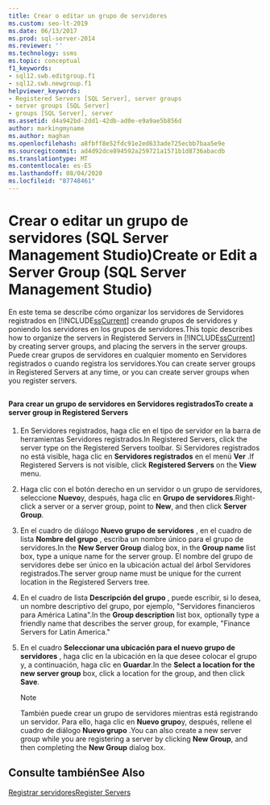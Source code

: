 ```yaml
---
title: Crear o editar un grupo de servidores
ms.custom: seo-lt-2019
ms.date: 06/13/2017
ms.prod: sql-server-2014
ms.reviewer: ''
ms.technology: ssms
ms.topic: conceptual
f1_keywords:
- sql12.swb.editgroup.f1
- sql12.swb.newgroup.f1
helpviewer_keywords:
- Registered Servers [SQL Server], server groups
- server groups [SQL Server]
- groups [SQL Server], server
ms.assetid: d4a942bd-2dd1-42db-ad0e-e9a9ae5b856d
author: markingmyname
ms.author: maghan
ms.openlocfilehash: a8fbff8e52fdc91e2ed633ade725ecbb7baa5e9e
ms.sourcegitcommit: ad4d92dce894592a259721a1571b1d8736abacdb
ms.translationtype: MT
ms.contentlocale: es-ES
ms.lasthandoff: 08/04/2020
ms.locfileid: "87748461"
---
```

# <a name="create-or-edit-a-server-group-sql-server-management-studio"></a><span data-ttu-id="99dca-102">Crear o editar un grupo de servidores (SQL Server Management Studio)</span><span class="sxs-lookup"><span data-stu-id="99dca-102">Create or Edit a Server Group (SQL Server Management Studio)</span></span>
  <span data-ttu-id="99dca-103">En este tema se describe cómo organizar los servidores de Servidores registrados en [!INCLUDE[ssCurrent](../../includes/sscurrent-md.md)] creando grupos de servidores y poniendo los servidores en los grupos de servidores.</span><span class="sxs-lookup"><span data-stu-id="99dca-103">This topic describes how to organize the servers in Registered Servers in [!INCLUDE[ssCurrent](../../includes/sscurrent-md.md)] by creating server groups, and placing the servers in the server groups.</span></span> <span data-ttu-id="99dca-104">Puede crear grupos de servidores en cualquier momento en Servidores registrados o cuando registra los servidores.</span><span class="sxs-lookup"><span data-stu-id="99dca-104">You can create server groups in Registered Servers at any time, or you can create server groups when you register servers.</span></span>  
  
##  <a name="SSMSProcedure"></a>  
  
#### <a name="to-create-a-server-group-in-registered-servers"></a><span data-ttu-id="99dca-105">Para crear un grupo de servidores en Servidores registrados</span><span class="sxs-lookup"><span data-stu-id="99dca-105">To create a server group in Registered Servers</span></span>  
  
1.  <span data-ttu-id="99dca-106">En Servidores registrados, haga clic en el tipo de servidor en la barra de herramientas Servidores registrados.</span><span class="sxs-lookup"><span data-stu-id="99dca-106">In Registered Servers, click the server type on the Registered Servers toolbar.</span></span> <span data-ttu-id="99dca-107">Si Servidores registrados no está visible, haga clic en **Servidores registrados** en el menú **Ver** .</span><span class="sxs-lookup"><span data-stu-id="99dca-107">If Registered Servers is not visible, click **Registered Servers** on the **View** menu.</span></span>  
  
2.  <span data-ttu-id="99dca-108">Haga clic con el botón derecho en un servidor o un grupo de servidores, seleccione **Nuevo**y, después, haga clic en **Grupo de servidores**.</span><span class="sxs-lookup"><span data-stu-id="99dca-108">Right-click a server or a server group, point to **New**, and then click **Server Group**.</span></span>  
  
3.  <span data-ttu-id="99dca-109">En el cuadro de diálogo **Nuevo grupo de servidores** , en el cuadro de lista **Nombre del grupo** , escriba un nombre único para el grupo de servidores.</span><span class="sxs-lookup"><span data-stu-id="99dca-109">In the **New Server Group** dialog box, in the **Group name** list box, type a unique name for the server group.</span></span> <span data-ttu-id="99dca-110">El nombre del grupo de servidores debe ser único en la ubicación actual del árbol Servidores registrados.</span><span class="sxs-lookup"><span data-stu-id="99dca-110">The server group name must be unique for the current location in the Registered Servers tree.</span></span>  
  
4.  <span data-ttu-id="99dca-111">En el cuadro de lista **Descripción del grupo** , puede escribir, si lo desea, un nombre descriptivo del grupo, por ejemplo, "Servidores financieros para América Latina".</span><span class="sxs-lookup"><span data-stu-id="99dca-111">In the **Group description** list box, optionally type a friendly name that describes the server group, for example, "Finance Servers for Latin America."</span></span>  
  
5.  <span data-ttu-id="99dca-112">En el cuadro **Seleccionar una ubicación para el nuevo grupo de servidores** , haga clic en la ubicación en la que desee colocar el grupo y, a continuación, haga clic en **Guardar**.</span><span class="sxs-lookup"><span data-stu-id="99dca-112">In the **Select a location for the new server group** box, click a location for the group, and then click **Save**.</span></span>  
  
    > [!NOTE]  
    >  <span data-ttu-id="99dca-113">También puede crear un grupo de servidores mientras está registrando un servidor. Para ello, haga clic en **Nuevo grupo**y, después, rellene el cuadro de diálogo **Nuevo grupo** .</span><span class="sxs-lookup"><span data-stu-id="99dca-113">You can also create a new server group while you are registering a server by clicking **New Group**, and then completing the **New Group** dialog box.</span></span>  
  
## <a name="see-also"></a><span data-ttu-id="99dca-114">Consulte también</span><span class="sxs-lookup"><span data-stu-id="99dca-114">See Also</span></span>  
 [<span data-ttu-id="99dca-115">Registrar servidores</span><span class="sxs-lookup"><span data-stu-id="99dca-115">Register Servers</span></span>](register-servers.md)  
  
  

